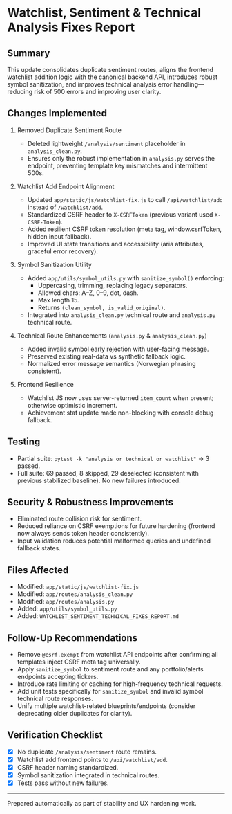 # Watchlist, Sentiment & Technical Analysis Fixes Report

## Summary
This update consolidates duplicate sentiment routes, aligns the frontend watchlist addition logic with the canonical backend API, introduces robust symbol sanitization, and improves technical analysis error handling—reducing risk of 500 errors and improving user clarity.

## Changes Implemented

1. Removed Duplicate Sentiment Route
   - Deleted lightweight `/analysis/sentiment` placeholder in `analysis_clean.py`.
   - Ensures only the robust implementation in `analysis.py` serves the endpoint, preventing template key mismatches and intermittent 500s.

2. Watchlist Add Endpoint Alignment
   - Updated `app/static/js/watchlist-fix.js` to call `/api/watchlist/add` instead of `/watchlist/add`.
   - Standardized CSRF header to `X-CSRFToken` (previous variant used `X-CSRF-Token`).
   - Added resilient CSRF token resolution (meta tag, window.csrfToken, hidden input fallback).
   - Improved UI state transitions and accessibility (aria attributes, graceful error recovery).

3. Symbol Sanitization Utility
   - Added `app/utils/symbol_utils.py` with `sanitize_symbol()` enforcing:
     - Uppercasing, trimming, replacing legacy separators.
     - Allowed chars: A–Z, 0–9, dot, dash.
     - Max length 15.
     - Returns `(clean_symbol, is_valid_original)`.
   - Integrated into `analysis_clean.py` technical route and `analysis.py` technical route.

4. Technical Route Enhancements (`analysis.py` & `analysis_clean.py`)
   - Added invalid symbol early rejection with user-facing message.
   - Preserved existing real-data vs synthetic fallback logic.
   - Normalized error message semantics (Norwegian phrasing consistent).

5. Frontend Resilience
   - Watchlist JS now uses server-returned `item_count` when present; otherwise optimistic increment.
   - Achievement stat update made non-blocking with console debug fallback.

## Testing
- Partial suite: `pytest -k "analysis or technical or watchlist"` → 3 passed.
- Full suite: 69 passed, 8 skipped, 29 deselected (consistent with previous stabilized baseline). No new failures introduced.

## Security & Robustness Improvements
- Eliminated route collision risk for sentiment.
- Reduced reliance on CSRF exemptions for future hardening (frontend now always sends token header consistently).
- Input validation reduces potential malformed queries and undefined fallback states.

## Files Affected
- Modified: `app/static/js/watchlist-fix.js`
- Modified: `app/routes/analysis_clean.py`
- Modified: `app/routes/analysis.py`
- Added: `app/utils/symbol_utils.py`
- Added: `WATCHLIST_SENTIMENT_TECHNICAL_FIXES_REPORT.md`

## Follow-Up Recommendations
- Remove `@csrf.exempt` from watchlist API endpoints after confirming all templates inject CSRF meta tag universally.
- Apply `sanitize_symbol` to sentiment route and any portfolio/alerts endpoints accepting tickers.
- Introduce rate limiting or caching for high-frequency technical requests.
- Add unit tests specifically for `sanitize_symbol` and invalid symbol technical route responses.
- Unify multiple watchlist-related blueprints/endpoints (consider deprecating older duplicates for clarity).

## Verification Checklist
- [x] No duplicate `/analysis/sentiment` route remains.
- [x] Watchlist add frontend points to `/api/watchlist/add`.
- [x] CSRF header naming standardized.
- [x] Symbol sanitization integrated in technical routes.
- [x] Tests pass without new failures.

---
Prepared automatically as part of stability and UX hardening work.
